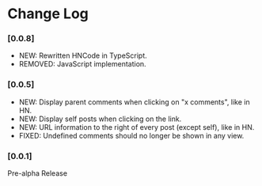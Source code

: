 # Change Log

### [0.0.8]

* NEW: Rewritten HNCode in TypeScript.
* REMOVED: JavaScript implementation.

### [0.0.5]
*   NEW: Display parent comments when clicking on "x comments", like in HN.
*   NEW: Display self posts when clicking on the link.
*   NEW: URL information to the right of every post (except self), like in HN.
*   FIXED: Undefined comments should no longer be shown in any view.

### [0.0.1]

Pre-alpha Release